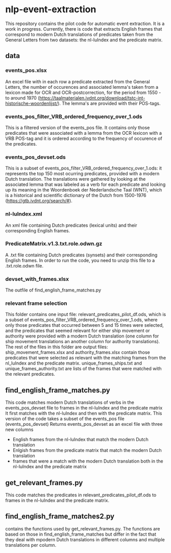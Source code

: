# nlp-event-extraction
This repository contains the pilot code for automatic event extraction. It is a work in progress.
Currently, there is code that extracts English frames that correspond to modern Dutch translations of predicates taken from the General Letters from two datasets: the nl-luIndex and the predicate matrix. 

## data
### events_pos.xlsx
An excel file with in each row a predicate extracted from the General Letters, the number of occurences and associated lemma's taken from a lexicon made for OCR and OCR-postcorrection, for the period from 1550 - to around 1970 (https://taalmaterialen.ivdnt.org/download/tstc-int-historische-woordenlijst/). The lemma's are provided with their POS-tags. 

### events_pos_filter_VRB_ordered_frequency_over_1.ods
This is a filtered version of the events_pos file. It contains only those predicates that were associated with a lemma from the OCR lexicon with a VRB POS-tag and it is ordered according to the frequency of occurence of the predicates.

### events_pos_devset.ods
This is a subset of events_pos_filter_VRB_ordered_frequency_over_1.ods: it represents the top 150 most ocurring predicates, provided with a modern Dutch translation. The translations were gathered by looking at the associated lemma that was labeled as a verb for each predicate and looking up its meaning in the Woordenboek der Nederlandsche Taal (WNT), which is a historical and scientific dictionary of the Dutch from 1500-1976 (https://gtb.ivdnt.org/search/#).

### nl-luIndex.xml
An xml file containing Dutch predicates (lexical units) and their corresponding English frames.

### PredicateMatrix.v1.3.txt.role.odwn.gz
A .txt file containing Dutch predicates (synsets) and their corresponding English frames. In order to run the code, you need to unzip this file to a .txt.role.odwn file.

### devset_with_frames.xlsx
The outfile of find_english_frame_matches.py

### relevant frame selection
This folder contains one input file: relevant_predicates_pilot_df.ods, which is a subset of events_pos_filter_VRB_ordered_frequency_over_1.ods, where only those predicates that occurred between 5 and 15 times were selected, and the predicates that seemed relevant for either ship movement or authority were provided with a modern Dutch translation (one column for ship movement translations an another column for authority translations). 
The rest of the files in this folder are output files: ship_movement_frames.xlsx and authority_frames.xlsx contain those predicates that were selected as relevant with the matching frames from the nl_luIndex and the predicate matrix. unique_frames_ships.txt and unique_frames_authority.txt are lists of the frames that were matched with the relevant predicates. 

## find_english_frame_matches.py
This code matches modern Dutch translations of verbs in the events_pos_devset file to frames in the nl-luIndex and the predicate matrix
It first matches with the nl-luIndex and then with the predicate matrix. 
This version of the code takes a subset of the events_pos file (events_pos_devset)
Returns events_pos_devset as an excel file with three new columns
- English frames from the nl-luIndex that match the modern Dutch translation
- Enlgish frames from the predicate matrix that match the modern Dutch translation
- frames that were a match with the modern Dutch translation both in the nl-luIndex and the predicate matrix

## get_relevant_frames.py
This code matches the predicates in relevant_predicates_pilot_df.ods to frames in the nl-luIndex and the predicate matrix. 

## find_english_frame_matches2.py
contains the functions used by get_relevant_frames.py. The functions are based on those in find_english_frame_matches but differ in the fact that they deal with mpodern Dutch translations in different columns and multiple translations per column. 
